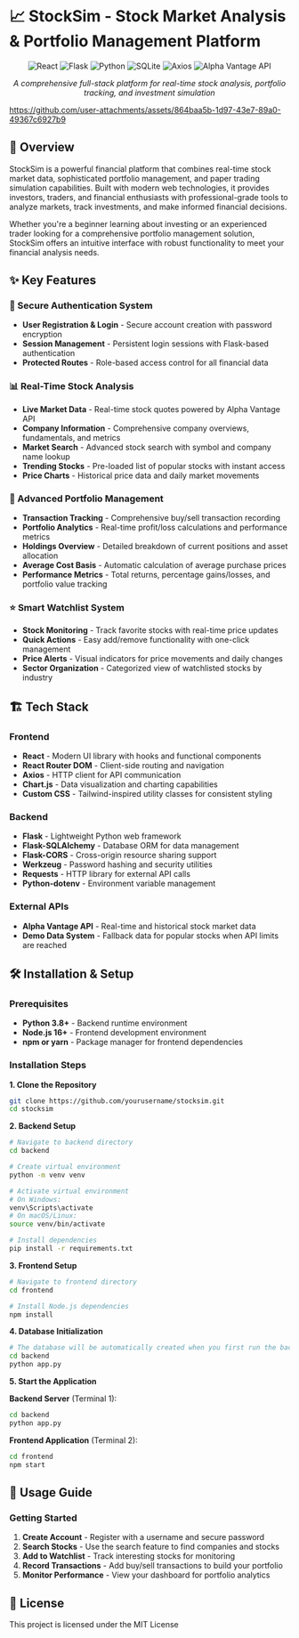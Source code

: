 # 📈 StockSim - Stock Market Analysis & Portfolio Management Platform

<div align="center">
  <img src="https://img.shields.io/badge/React-20232A?style=for-the-badge&logo=react&logoColor=61DAFB" alt="React" />
  <img src="https://img.shields.io/badge/Flask-000000?style=for-the-badge&logo=flask&logoColor=white" alt="Flask" />
  <img src="https://img.shields.io/badge/Python-3776AB?style=for-the-badge&logo=python&logoColor=white" alt="Python" />
  <img src="https://img.shields.io/badge/SQLite-07405E?style=for-the-badge&logo=sqlite&logoColor=white" alt="SQLite" />
  <img src="https://img.shields.io/badge/Axios-5A29E4?style=for-the-badge&logo=axios&logoColor=white" alt="Axios" />
  <img src="https://img.shields.io/badge/Alpha_Vantage-FF6B35?style=for-the-badge" alt="Alpha Vantage API" />
</div>

<div align="center">
  <p><em>A comprehensive full-stack platform for real-time stock analysis, portfolio tracking, and investment simulation</em></p>
</div>

https://github.com/user-attachments/assets/864baa5b-1d97-43e7-89a0-49367c6927b9

## 🌟 Overview

StockSim is a powerful financial platform that combines real-time stock market data, sophisticated portfolio management, and paper trading simulation capabilities. Built with modern web technologies, it provides investors, traders, and financial enthusiasts with professional-grade tools to analyze markets, track investments, and make informed financial decisions.

Whether you're a beginner learning about investing or an experienced trader looking for a comprehensive portfolio management solution, StockSim offers an intuitive interface with robust functionality to meet your financial analysis needs.

## ✨ Key Features

### 🔐 Secure Authentication System
- **User Registration & Login** - Secure account creation with password encryption
- **Session Management** - Persistent login sessions with Flask-based authentication
- **Protected Routes** - Role-based access control for all financial data

### 📊 Real-Time Stock Analysis
- **Live Market Data** - Real-time stock quotes powered by Alpha Vantage API
- **Company Information** - Comprehensive company overviews, fundamentals, and metrics
- **Market Search** - Advanced stock search with symbol and company name lookup
- **Trending Stocks** - Pre-loaded list of popular stocks with instant access
- **Price Charts** - Historical price data and daily market movements

### 💼 Advanced Portfolio Management
- **Transaction Tracking** - Comprehensive buy/sell transaction recording
- **Portfolio Analytics** - Real-time profit/loss calculations and performance metrics
- **Holdings Overview** - Detailed breakdown of current positions and asset allocation
- **Average Cost Basis** - Automatic calculation of average purchase prices
- **Performance Metrics** - Total returns, percentage gains/losses, and portfolio value tracking

### ⭐ Smart Watchlist System
- **Stock Monitoring** - Track favorite stocks with real-time price updates
- **Quick Actions** - Easy add/remove functionality with one-click management
- **Price Alerts** - Visual indicators for price movements and daily changes
- **Sector Organization** - Categorized view of watchlisted stocks by industry

## 🏗️ Tech Stack

### Frontend
- **React** - Modern UI library with hooks and functional components
- **React Router DOM** - Client-side routing and navigation
- **Axios** - HTTP client for API communication
- **Chart.js** - Data visualization and charting capabilities
- **Custom CSS** - Tailwind-inspired utility classes for consistent styling

### Backend
- **Flask** - Lightweight Python web framework
- **Flask-SQLAlchemy** - Database ORM for data management
- **Flask-CORS** - Cross-origin resource sharing support
- **Werkzeug** - Password hashing and security utilities
- **Requests** - HTTP library for external API calls
- **Python-dotenv** - Environment variable management

### External APIs
- **Alpha Vantage API** - Real-time and historical stock market data
- **Demo Data System** - Fallback data for popular stocks when API limits are reached

## 🛠️ Installation & Setup

### Prerequisites
- **Python 3.8+** - Backend runtime environment
- **Node.js 16+** - Frontend development environment
- **npm or yarn** - Package manager for frontend dependencies

### Installation Steps

**1. Clone the Repository**
```bash
git clone https://github.com/yourusername/stocksim.git
cd stocksim
```

**2. Backend Setup**
```bash
# Navigate to backend directory
cd backend

# Create virtual environment
python -m venv venv

# Activate virtual environment
# On Windows:
venv\Scripts\activate
# On macOS/Linux:
source venv/bin/activate

# Install dependencies
pip install -r requirements.txt
```

**3. Frontend Setup**
```bash
# Navigate to frontend directory
cd frontend

# Install Node.js dependencies
npm install
```

**4. Database Initialization**
```bash
# The database will be automatically created when you first run the backend
cd backend
python app.py
```

**5. Start the Application**

**Backend Server** (Terminal 1):
```bash
cd backend
python app.py
```

**Frontend Application** (Terminal 2):
```bash
cd frontend
npm start
```

## 🚀 Usage Guide

### Getting Started
1. **Create Account** - Register with a username and secure password
2. **Search Stocks** - Use the search feature to find companies and stocks
3. **Add to Watchlist** - Track interesting stocks for monitoring
4. **Record Transactions** - Add buy/sell transactions to build your portfolio
5. **Monitor Performance** - View your dashboard for portfolio analytics

## 📄 License

This project is licensed under the MIT License
